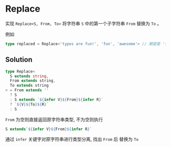 # Replace

实现 `Replace<S, From, To>` 将字符串 `S` 中的第一个子字符串 `From` 替换为 `To` 。

例如

```ts
type replaced = Replace<'types are fun!', 'fun', 'awesome'> // 期望是 'types are awesome!'
```

## Solution

```ts
type Replace<
  S extends string,
  From extends string,
  To extends string
> = From extends ''
  ? S
  : S extends `${infer V}${From}${infer R}`
  ? `${V}${To}${R}`
  : S
```

`From` 为空则直接返回原字符串类型, 不为空则执行

```ts
S extends`${infer V}${From}${infer R}`
```

通过 `infer` 关键字对原字符串进行类型分离, 找出 `From` 后 替换为 `To`

